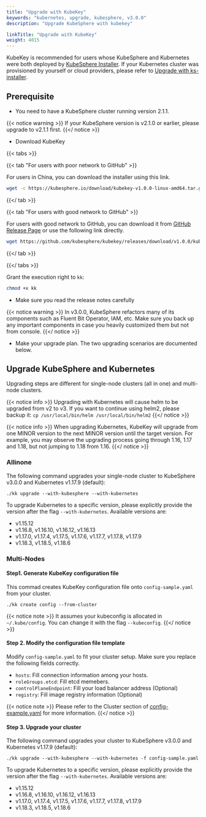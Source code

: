 ```yaml
---
title: "Upgrade with KubeKey"
keywords: "kubernetes, upgrade, kubesphere, v3.0.0"
description: "Upgrade KubeSphere with kubekey"

linkTitle: "Upgrade with KubeKey"
weight: 4015
---
```

KubeKey is recommended for users whose KubeSphere and Kubernetes were both deployed by [KubeSphere Installer](https://v2-1.docs.kubesphere.io/docs/installation/all-in-one/#step-2-download-installer-package). If your Kubernetes cluster was provisioned by yourself or cloud providers, please refer to [Upgrade with ks-installer](../upgrade-with-ks-installer).

## Prerequisite

- You need to have a KubeSphere cluster running version 2.1.1.

{{< notice warning >}}
If your KubeSphere version is v2.1.0 or earlier, please upgrade to v2.1.1 first.
{{</ notice >}}

- Download KubeKey

{{< tabs >}}

{{< tab "For users with poor network to GitHub" >}}

For users in China, you can download the installer using this link.

```bash
wget -c https://kubesphere.io/download/kubekey-v1.0.0-linux-amd64.tar.gz -O - | tar -xz
```
{{</ tab >}}

{{< tab "For users with good network to GitHub" >}}

For users with good network to GitHub, you can download it from [GitHub Release Page](https://github.com/kubesphere/kubekey/releases/tag/v1.0.0) or use the following link directly.

```bash
wget https://github.com/kubesphere/kubekey/releases/download/v1.0.0/kubekey-v1.0.0-linux-amd64.tar.gz
```
{{</ tab >}}

{{</ tabs >}}

Grant the execution right to `kk`:

```bash
chmod +x kk
```

- Make sure you read the release notes carefully

{{< notice warning >}}
In v3.0.0, KubeSphere refactors many of its components such as Fluent Bit Operator, IAM, etc. Make sure you back up any important components in case you heavily customized them but not from console.
{{</ notice >}}

- Make your upgrade plan. The two upgrading scenarios are documented below.


## Upgrade KubeSphere and Kubernetes

Upgrading steps are different for single-node clusters (all in one) and multi-node clusters.

{{< notice info >}}
Upgrading with Kubernetes will cause helm to be upgraded from v2 to v3. If you want to continue using helm2, please backup it: `cp /usr/local/bin/helm /usr/local/bin/helm2`
{{</ notice >}}

{{< notice info >}}
When upgrading Kubernetes, KubeKey will upgrade from one MINOR version to the next MINOR version until the target version. For example, you may observe the upgrading process going through 1.16, 1.17 and 1.18, but not jumping to 1.18 from 1.16.
{{</ notice >}}

### Allinone

The following command upgrades your single-node cluster to KubeSphere v3.0.0 and Kubernetes v1.17.9 (default):

```
./kk upgrade --with-kubesphere --with-kubernetes
```

To upgrade Kubernetes to a specific version, please explicitly provide the version after the flag `--with-kubernetes`. Available versions are:

- v1.15.12
- v1.16.8, v1.16.10, v1.16.12, v1.16.13
- v1.17.0, v1.17.4, v1.17.5, v1.17.6, v1.17.7, v1.17.8, v1.17.9
- v1.18.3, v1.18.5, v1.18.6

### Multi-Nodes

#### Step1. Generate KubeKey configuration file

This commad creates KubeKey configuration file onto `config-sample.yaml` from your cluster.

```
./kk create config --from-cluster
```

{{< notice note >}}
It assumes your kubeconfig is allocated in `~/.kube/config`. You can change it with the flag `--kubeconfig`.
{{</ notice >}}

#### Step 2. Modify the configuration file template

Modify `config-sample.yaml` to fit your cluster setup. Make sure you replace the following fields correctly.

- `hosts`: Fill connection information among your hosts.
- `roleGroups.etcd`: Fill etcd memebers.
- `controlPlaneEndpoint`: Fill your load balancer address (Optional)
- `registry`: Fill image registry information (Optional)

{{< notice note >}}
Please refer to the Cluster section of [config-example.yaml](https://github.com/kubesphere/kubekey/blob/master/docs/config-example.md) for more information.
{{</ notice >}}

#### Step 3. Upgrade your cluster
The following command upgrades your cluster to KubeSphere v3.0.0 and Kubernetes v1.17.9 (default):

```
./kk upgrade --with-kubesphere --with-kubernetes -f config-sample.yaml
```

To upgrade Kubernetes to a specific version, please explicitly provide the version after the flag `--with-kubernetes`. Available versions are:

- v1.15.12
- v1.16.8, v1.16.10, v1.16.12, v1.16.13
- v1.17.0, v1.17.4, v1.17.5, v1.17.6, v1.17.7, v1.17.8, v1.17.9
- v1.18.3, v1.18.5, v1.18.6
